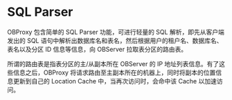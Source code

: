 SQL Parser
===============================

OBProxy 包含简单的 SQL Parser 功能，可进行轻量的 SQL 解析，即先从客户端发出的 SQL 语句中解析出数据库名和表名，然后根据用户的租户名、数据库名、表名以及分区 ID 信息等信息，向 OBServer 拉取表分区的路由表。

所谓的路由表是指表分区的主/从副本所在 OBServer 的 IP 地址列表信息。有了这些信息之后，OBProxy 将请求路由至主副本所在的机器上，同时将副本的位置信息更新到自己的 Location Cache 中，当再次访问时，会命中该 Cache 以加速访问。
